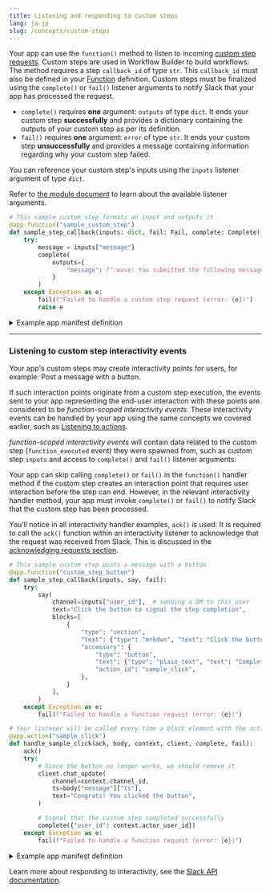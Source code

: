 ```yaml
---
title: Listening and responding to custom steps
lang: ja-jp
slug: /concepts/custom-steps
---
```


Your app can use the `function()` method to listen to incoming [custom step requests](/workflows/workflow-steps). Custom steps are used in Workflow Builder to build workflows. The method requires a step `callback_id` of type `str`. This `callback_id` must also be defined in your [Function](/reference/app-manifest#functions) definition. Custom steps must be finalized using the `complete()` or `fail()` listener arguments to notify Slack that your app has processed the request.

* `complete()` requires **one** argument: `outputs` of type `dict`. It ends your custom step **successfully** and provides a dictionary containing the outputs of your custom step as per its definition.
* `fail()` requires **one** argument: `error` of type `str`. It ends your custom step **unsuccessfully** and provides a message containing information regarding why your custom step failed.

You can reference your custom step's inputs using the `inputs` listener argument of type `dict`.

Refer to [the module document](https://docs.slack.dev/bolt-python/api-docs/slack_bolt/kwargs_injection/args.html) to learn about the available listener arguments.

```python
# This sample custom step formats an input and outputs it
@app.function("sample_custom_step")
def sample_step_callback(inputs: dict, fail: Fail, complete: Complete):
    try:
        message = inputs["message"]
        complete(
            outputs={
                "message": f":wave: You submitted the following message: \n\n>{message}"
            }
        )
    except Exception as e:
        fail(f"Failed to handle a custom step request (error: {e})")
        raise e
```

<details>
<summary>
Example app manifest definition
</summary>

```json
...
"functions": {
    "sample_custom_step": {
        "title": "Sample custom step",
        "description": "Run a sample custom step",
        "input_parameters": {
            "message": {
                "type": "string",
                "title": "Message",
                "description": "A message to be formatted by the custom step",
                "is_required": true,
            }
        },
        "output_parameters": {
            "message": {
                "type": "string",
                "title": "Messge",
                "description": "A formatted message",
                "is_required": true,
            }
        }
    }
}
```

</details>

---

### Listening to custom step interactivity events

Your app's custom steps may create interactivity points for users, for example: Post a message with a button.

If such interaction points originate from a custom step execution, the events sent to your app representing the end-user interaction with these points are considered to be _function-scoped interactivity events_. These interactivity events can be handled by your app using the same concepts we covered earlier, such as [Listening to actions](/bolt-python/concepts/action-listening).

_function-scoped interactivity events_ will contain data related to the custom step (`function_executed` event) they were spawned from, such as custom step `inputs` and access to `complete()` and `fail()` listener arguments.

Your app can skip calling `complete()` or `fail()` in the `function()` handler method if the custom step creates an interaction point that requires user interaction before the step can end. However, in the relevant interactivity handler method, your app must invoke `complete()` or `fail()` to notify Slack that the custom step has been processed.

You’ll notice in all interactivity handler examples, `ack()` is used. It is required to call the `ack()` function within an interactivity listener to acknowledge that the request was received from Slack. This is discussed in the [acknowledging requests section](/bolt-python/concepts/acknowledge).

```python
# This sample custom step posts a message with a button
@app.function("custom_step_button")
def sample_step_callback(inputs, say, fail):
    try:
        say(
            channel=inputs["user_id"],  # sending a DM to this user
            text="Click the button to signal the step completion",
            blocks=[
                {
                    "type": "section",
                    "text": {"type": "mrkdwn", "text": "Click the button to signal step completion"},
                    "accessory": {
                        "type": "button",
                        "text": {"type": "plain_text", "text": "Complete step"},
                        "action_id": "sample_click",
                    },
                }
            ],
        )
    except Exception as e:
        fail(f"Failed to handle a function request (error: {e})")

# Your listener will be called every time a block element with the action_id "sample_click" is triggered
@app.action("sample_click")
def handle_sample_click(ack, body, context, client, complete, fail):
    ack()
    try:
        # Since the button no longer works, we should remove it
        client.chat_update(
            channel=context.channel_id,
            ts=body["message"]["ts"],
            text="Congrats! You clicked the button",
        )

        # Signal that the custom step completed successfully
        complete({"user_id": context.actor_user_id})
    except Exception as e:
        fail(f"Failed to handle a function request (error: {e})")
```

<details>
<summary>
Example app manifest definition
</summary>

```json
...
"functions": {
    "custom_step_button": {
        "title": "Custom step with a button",
        "description": "Custom step that waits for a button click",
        "input_parameters": {
            "user_id": {
                "type": "slack#/types/user_id",
                "title": "User",
                "description": "The recipient of a message with a button",
                "is_required": true,
            }
        },
        "output_parameters": {
            "user_id": {
                "type": "slack#/types/user_id",
                "title": "User",
                "description": "The user that completed the function",
                "is_required": true
            }
        }
    }
}
```

</details>

Learn more about responding to interactivity, see the [Slack API documentation](/interactivity/).
